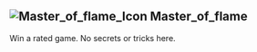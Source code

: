 ## ![Master_of_flame_Icon](https://raw.githubusercontent.com/1IlIl/wikidata/main/achievement_icons/Master_of_flame.png) Master_of_flame





Win a rated game. No secrets or tricks here.

